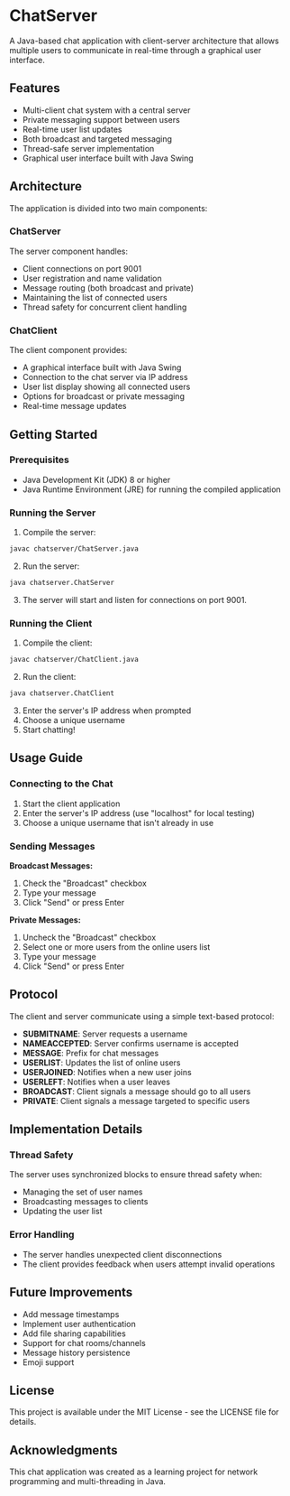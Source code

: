 # ChatServer

A Java-based chat application with client-server architecture that allows multiple users to communicate in real-time through a graphical user interface.

## Features

- Multi-client chat system with a central server
- Private messaging support between users
- Real-time user list updates
- Both broadcast and targeted messaging
- Thread-safe server implementation
- Graphical user interface built with Java Swing

## Architecture

The application is divided into two main components:

### ChatServer

The server component handles:
- Client connections on port 9001
- User registration and name validation
- Message routing (both broadcast and private)
- Maintaining the list of connected users
- Thread safety for concurrent client handling

### ChatClient

The client component provides:
- A graphical interface built with Java Swing
- Connection to the chat server via IP address
- User list display showing all connected users
- Options for broadcast or private messaging
- Real-time message updates

## Getting Started

### Prerequisites

- Java Development Kit (JDK) 8 or higher
- Java Runtime Environment (JRE) for running the compiled application

### Running the Server

1. Compile the server:
```bash
javac chatserver/ChatServer.java
```

2. Run the server:
```bash
java chatserver.ChatServer
```

3. The server will start and listen for connections on port 9001.

### Running the Client

1. Compile the client:
```bash
javac chatserver/ChatClient.java
```

2. Run the client:
```bash
java chatserver.ChatClient
```

3. Enter the server's IP address when prompted
4. Choose a unique username
5. Start chatting!

## Usage Guide

### Connecting to the Chat

1. Start the client application
2. Enter the server's IP address (use "localhost" for local testing)
3. Choose a unique username that isn't already in use

### Sending Messages

**Broadcast Messages:**
1. Check the "Broadcast" checkbox
2. Type your message
3. Click "Send" or press Enter

**Private Messages:**
1. Uncheck the "Broadcast" checkbox
2. Select one or more users from the online users list
3. Type your message
4. Click "Send" or press Enter

## Protocol

The client and server communicate using a simple text-based protocol:

- **SUBMITNAME**: Server requests a username
- **NAMEACCEPTED**: Server confirms username is accepted
- **MESSAGE**: Prefix for chat messages
- **USERLIST**: Updates the list of online users
- **USERJOINED**: Notifies when a new user joins
- **USERLEFT**: Notifies when a user leaves
- **BROADCAST**: Client signals a message should go to all users
- **PRIVATE**: Client signals a message targeted to specific users

## Implementation Details

### Thread Safety

The server uses synchronized blocks to ensure thread safety when:
- Managing the set of user names
- Broadcasting messages to clients
- Updating the user list

### Error Handling

- The server handles unexpected client disconnections
- The client provides feedback when users attempt invalid operations

## Future Improvements

- Add message timestamps
- Implement user authentication
- Add file sharing capabilities
- Support for chat rooms/channels
- Message history persistence
- Emoji support

## License

This project is available under the MIT License - see the LICENSE file for details.

## Acknowledgments

This chat application was created as a learning project for network programming and multi-threading in Java.
